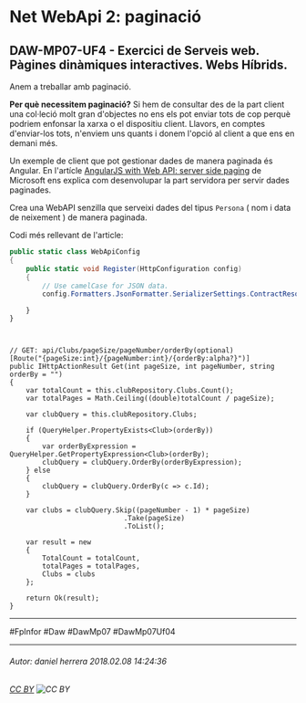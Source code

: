 # Net WebApi 2: paginació
## DAW-MP07-UF4 - Exercici de Serveis web. Pàgines dinàmiques interactives. Webs Híbrids.
Anem a treballar amb paginació.

**Per què necessitem paginació?** Si hem de consultar des de la part client una col·leció molt gran d'objectes no ens els pot enviar tots de cop perquè podriem enfonsar la xarxa o el dispositiu client. Llavors, en comptes d'enviar-los tots, n'enviem uns quants i donem l'opció al client a que ens en demani més.

Un exemple de client que pot gestionar dades de manera paginada és Angular. En l'artícle [AngularJS with Web API: server side paging](https://code.msdn.microsoft.com/AngularJS-with-Web-API-43e5de16) de Microsoft ens explica com desenvolupar la part servidora per servir dades paginades.

Crea una WebAPI senzilla que serveixi dades del tipus `Persona` ( nom i data de neixement ) de manera paginada.

Codi més rellevant de l'article:


```C#
public static class WebApiConfig 
{ 
    public static void Register(HttpConfiguration config) 
    {            
        // Use camelCase for JSON data. 
        config.Formatters.JsonFormatter.SerializerSettings.ContractResolver = new CamelCasePropertyNamesContractResolver(); 
```
 
        } 
    }



    // GET: api/Clubs/pageSize/pageNumber/orderBy(optional) 
    [Route("{pageSize:int}/{pageNumber:int}/{orderBy:alpha?}")] 
    public IHttpActionResult Get(int pageSize, int pageNumber, string orderBy = "") 
    { 
        var totalCount = this.clubRepository.Clubs.Count(); 
        var totalPages = Math.Ceiling((double)totalCount / pageSize); 
     
        var clubQuery = this.clubRepository.Clubs; 
     
        if (QueryHelper.PropertyExists<Club>(orderBy)) 
        { 
            var orderByExpression = QueryHelper.GetPropertyExpression<Club>(orderBy); 
            clubQuery = clubQuery.OrderBy(orderByExpression); 
        } else 
        { 
            clubQuery = clubQuery.OrderBy(c => c.Id); 
        } 
     
        var clubs = clubQuery.Skip((pageNumber - 1) * pageSize)                             
                                .Take(pageSize)                 
                                .ToList(); 
     
        var result = new 
        { 
            TotalCount = totalCount, 
            totalPages = totalPages, 
            Clubs = clubs 
        }; 
     
        return Ok(result); 
    }

---

#FpInfor #Daw #DawMp07 #DawMp07Uf04

---

###### Autor: daniel herrera 2018.02.08 14:24:36
###### [CC BY](https://creativecommons.org/licenses/by/4.0/) ![CC BY](https://licensebuttons.net/l/by/3.0/80x15.png)
